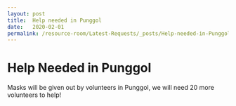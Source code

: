 ```yaml
---
layout: post
title:  Help needed in Punggol
date:   2020-02-01
permalink: /resource-room/Latest-Requests/_posts/Help-needed-in-Punggol/
---
```


# Help Needed in Punggol
Masks will be given out by volunteers in Punggol, we will need 20 more volunteers to help!
